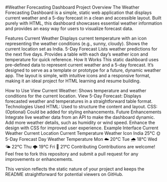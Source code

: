 #Weather Forecasting Dashboard
Project Overview
The Weather Forecasting Dashboard is a simple, static web application that displays current weather and a 5-day forecast in a clean and accessible layout. Built purely with HTML, this dashboard showcases essential weather information and provides an easy way for users to visualize forecast data.

Features
Current Weather
Displays current temperature with an icon representing the weather conditions (e.g., sunny, cloudy).
Shows the current location set as India.
5-Day Forecast
Lists weather predictions for the next five days.
Provides a table with each day’s weather icon and temperature for quick reference.
How It Works
This static dashboard uses pre-defined data to represent current weather and a 5-day forecast. It’s designed to serve as a template or prototype for a future, dynamic weather app. The layout is simple, with intuitive icons and a responsive format, making it an ideal project for HTML learning and resume building.

How to Use
View Current Weather: Shows temperature and weather conditions for the current location.
View 5-Day Forecast: Displays forecasted weather and temperatures in a straightforward table format.
Technologies Used
HTML: Used to structure the content and layout.
CSS: (Optional) Could be added for styling enhancements.
Future Enhancements
Integrate live weather data from an API to make the dashboard dynamic.
Add more weather details, such as humidity or wind speed.
Enhance the design with CSS for improved user experience.
Example Interface
Current Weather
Current Location	Current Temperature	Weather Icon
India	25°C	🌞
5-Day Forecast
Day	Weather	Temperature
Mon	☁️	20°C
Tue	🌧️	18°C
Wed	🌤️	22°C
Thu	🌩️	19°C
Fri	🌈	21°C
Contributing
Contributions are welcome! Feel free to fork this repository and submit a pull request for any improvements or enhancements.

This version reflects the static nature of your project and keeps the README straightforward for potential viewers on GitHub.
       
